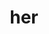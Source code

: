 ---
category: 3-letters
denotation: null
name: her
reference_link: https://www.etymonline.com/word/her
root_language: null
root_name: null
title: her
type: free
word_sums:
- respelling: her
  sum: 'Her + '
---